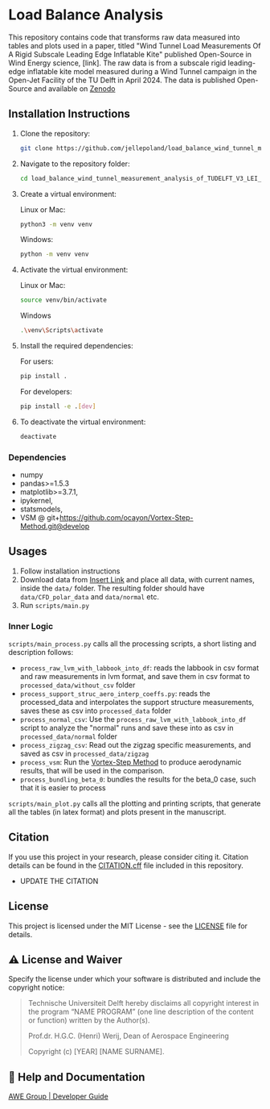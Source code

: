 # Load Balance Analysis
This repository contains code that transforms raw data measured into tables and plots used in a paper, titled "Wind Tunnel Load Measurements Of A Rigid Subscale Leading Edge Inflatable Kite" published Open-Source in Wind Energy science, [link].
The raw data is from a subscale rigid leading-edge inflatable kite model measured during a Wind Tunnel campaign in the Open-Jet Facility of the TU Delft in April 2024. The data is published Open-Source and available on [Zenodo](10.5281/zenodo.14288467) 

## Installation Instructions
1. Clone the repository:
    ```bash
    git clone https://github.com/jellepoland/load_balance_wind_tunnel_measurement_analysis_of_TUDELFT_V3_LEI_KITE_scale_model
    ```

2. Navigate to the repository folder:
    ```bash
    cd load_balance_wind_tunnel_measurement_analysis_of_TUDELFT_V3_LEI_KITE_scale_model
    ```
    
3. Create a virtual environment:
   
   Linux or Mac:
    ```bash
    python3 -m venv venv
    ```
    
    Windows:
    ```bash
    python -m venv venv
    ```
    
5. Activate the virtual environment:

   Linux or Mac:
    ```bash
    source venv/bin/activate
    ```

    Windows
    ```bash
    .\venv\Scripts\activate
    ```

6. Install the required dependencies:

   For users:
    ```bash
    pip install .
    ```
        
   For developers:
    ```bash
    pip install -e .[dev]
    ```

7. To deactivate the virtual environment:
    ```bash
    deactivate
    ```
### Dependencies
- numpy
- pandas>=1.5.3
- matplotlib>=3.7.1,
- ipykernel,
- statsmodels,
- VSM @ git+https://github.com/ocayon/Vortex-Step-Method.git@develop


## Usages
1. Follow installation instructions
2. Download data from [Insert Link](..) and place all data, with current names, inside the `data/` folder. The resulting folder should have `data/CFD_polar_data` and `data/normal` etc.
3. Run `scripts/main.py`

### Inner Logic
`scripts/main_process.py` calls all the processing scripts, a short listing and description follows:
- `process_raw_lvm_with_labbook_into_df`: reads the labbook in csv format and raw measurements in lvm format, and save them in csv format to `processed_data/without_csv` folder
- `process_support_struc_aero_interp_coeffs.py`: reads the processed_data and interpolates the support structure measurements, saves these as csv into `processed_data` folder
- `process_normal_csv`: Use the `process_raw_lvm_with_labbook_into_df` script to analyze the "normal" runs and save these into as csv in `processed_data/normal` folder
- `process_zigzag_csv`: Read out the zigzag specific measurements, and saved as csv in `processed_data/zigzag`
- `process_vsm`: Run the [Vortex-Step Method](https://github.com/ocayon/Vortex-Step-Method/tree/main/src/VSM) to produce aerodynamic results, that will be used in the comparison. 
- `process_bundling_beta_0`: bundles the results for the beta_0 case, such that it is easier to process

`scripts/main_plot.py` calls all the plotting and printing scripts, that generate all the tables (in latex format) and plots present in the manuscript.


## Citation
If you use this project in your research, please consider citing it. 
Citation details can be found in the [CITATION.cff](CITATION.cff) file included in this repository.
- UPDATE THE CITATION


## License
This project is licensed under the MIT License - see the [LICENSE](LICENSE) file for details.

## :warning: License and Waiver

Specify the license under which your software is distributed and include the copyright notice:

> Technische Universiteit Delft hereby disclaims all copyright interest in the program “NAME PROGRAM” (one line description of the content or function) written by the Author(s).
> 
> Prof.dr. H.G.C. (Henri) Werij, Dean of Aerospace Engineering
> 
> Copyright (c) [YEAR] [NAME SURNAME].

## :gem: Help and Documentation
[AWE Group | Developer Guide](https://awegroup.github.io/developer-guide/)


